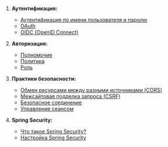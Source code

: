 1. **Аутентификация:**
   - [Аутентификация по имени пользователя и паролю](password_auth/username-password.md)
   - [OAuth](oauth/oauth.md)
   - [OIDC (OpenID Connect)](password_auth/odic.md)   

2. **Авторизация:**
   - [Полномочие](authorization/authority.md)
   - [Политика](authorization/policy.md)
   - [Роль](authorization/role.md)

3. **Практики безопасности:**
   - [Обмен ресурсами между разными источниками (CORS)](secure/cors.md)
   - [Межсайтовая подделка запроса (CSRF)](secure/csrf.md)
   - [Безопасное соединение](secure/secure-connection.md)
   - [Управление сеансом](secure/session-managmet.md)

5. **Spring Security:**
   - [Что такое Spring Security?](what-is-spring-security.md)
   - [Настройка Spring Security](configure-spring-security.md)

